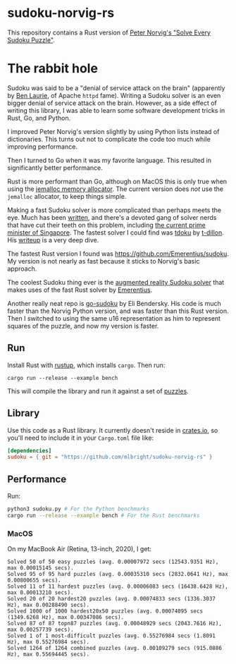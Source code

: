 # sudoku-norvig-rs

This repository contains a Rust version of [Peter Norvig's "Solve Every Sudoku Puzzle"][original].

# The rabbit hole

Sudoku was said to be a "denial of service attack on the brain" (apparently by [Ben Laurie][laurie], of Apache `httpd` fame).
Writing a Sudoku solver is an even bigger denial of service attack on the brain.
However, as a side effect of writing this library, I was able to learn some software development tricks in Rust, Go, and Python.

I improved Peter Norvig's version slightly by using Python lists instead of dictionaries.
This turns out not to complicate the code too much while improving performance.

Then I turned to Go when it was my favorite language.
This resulted in significantly better performance.

Rust is more performant than Go, although on MacOS this is only true when using the [jemalloc memory allocator][jemalloc].
The current version does _not_ use the `jemalloc` allocator, to keep things simple.

Making a fast Sudoku solver is more complicated than perhaps meets the eye.
Much has been [written][attractivechaos], and there's a devoted gang of solver nerds that have cut their teeth on this problem, including [the current prime minister of Singapore][singaporepm].
The fastest solver I could find was [tdoku][tdoku] by [t-dillon]. 
His [writeup][math] is a very deep dive.

The fastest Rust version I found was https://github.com/Emerentius/sudoku.
My version is not nearly as fast because it sticks to Norvig's basic approach.

The coolest Sudoku thing ever is the [augmented reality Sudoku solver][ar] that makes uses of the fast Rust solver by [Emerentius][emerentius].

Another really neat repo is [go-sudoku][go-sudoku] by Eli Bendersky.
His code is much faster than the Norvig Python version, and was faster than this Rust version.
Then I switched to using the same u16 representation as him to represent squares of the puzzle, and now my version is faster.

## Run

Install Rust with [rustup][rustup], which installs `cargo`.
Then run:

```
cargo run --release --example bench
```

This will compile the library and run it against a set of [puzzles](/puzzles).

## Library

Use this code as a Rust library.
It currently doesn't reside in [crates.io][cratesio], so you'll need to include it in your `Cargo.toml` file like:

```toml
[dependencies]
sudoku = { git = "https://github.com/mlbright/sudoku-norvig-rs" }
 ```

## Performance

Run:

```bash
python3 sudoku.py # For the Python benchmarks
cargo run --release --example bench # For the Rust benchmarks
```

### MacOS

On my MacBook Air (Retina, 13-inch, 2020), I get:

```
Solved 50 of 50 easy puzzles (avg. 0.00007972 secs (12543.9351 Hz), max 0.00015145 secs).
Solved 95 of 95 hard puzzles (avg. 0.00035310 secs (2832.0641 Hz), max 0.00800655 secs).
Solved 11 of 11 hardest puzzles (avg. 0.00006083 secs (16438.6428 Hz), max 0.00013210 secs).
Solved 20 of 20 hardest20 puzzles (avg. 0.00074833 secs (1336.3037 Hz), max 0.00288490 secs).
Solved 1000 of 1000 hardest20x50 puzzles (avg. 0.00074095 secs (1349.6268 Hz), max 0.00347086 secs).
Solved 87 of 87 topn87 puzzles (avg. 0.00048929 secs (2043.7616 Hz), max 0.00257739 secs).
Solved 1 of 1 most-difficult puzzles (avg. 0.55276984 secs (1.8091 Hz), max 0.55276984 secs).
Solved 1264 of 1264 combined puzzles (avg. 0.00109279 secs (915.0886 Hz), max 0.55694445 secs).
```

[original]: http://norvig.com/sudoku.html
[rustup]: https://www.rust-lang.org/tools/install
[jemalloc]: https://github.com/gnzlbg/jemallocator
[emerentius]: https://github.com/Emerentius
[attractivechaos]: https://attractivechaos.wordpress.com/2011/06/19/an-incomplete-review-of-sudoku-solver-implementations/
[laurie]: https://en.wikipedia.org/wiki/Ben_Laurie
[math]: https://t-dillon.github.io/tdoku/
[t-dillon]: https://github.com/t-dillon
[tdoku]: https://github.com/t-dillon/tdoku
[fastest-rust]: https://github.com/Emerentius/sudoku
[ar]: https://github.com/ColinEberhardt/wasm-sudoku-solver
[singaporepm]: https://en.wikipedia.org/wiki/Lee_Hsien_Loong
[cratesio]: https://crates.io
[go-sudoku]: https://eli.thegreenplace.net/2022/sudoku-go-and-webassembly/
